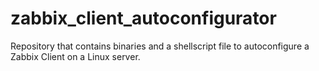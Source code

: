 zabbix_client_autoconfigurator
==============================

Repository that contains binaries and a shellscript file to autoconfigure a Zabbix Client on a Linux server.